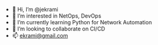 - 👋 Hi, I’m @jekrami
- 👀 I’m interested in NetOps, DevOps
- 🌱 I’m currently learning Python for Network Automation
- 💞️ I’m looking to collaborate on CI/CD
- 📫 ekrami@gmail.com

<!---
jekrami/jekrami is a ✨ special ✨ repository because its `README.md` (this file) appears on your GitHub profile.
You can click the Preview link to take a look at your changes.
--->
